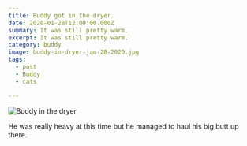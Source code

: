```yaml
---
title: Buddy got in the dryer.
date: 2020-01-28T12:00:00.000Z
summary: It was still pretty warm.
excerpt: It was still pretty warm.
category: buddy
image: buddy-in-dryer-jan-28-2020.jpg 
tags:
  - post
  - Buddy
  - cats

---
```


![Buddy in the dryer](/static/img/buddy/buddy-in-dryer-jan-28-2020.jpg "buddy in the dryer")

He was really heavy at this time but he managed to haul his big butt up there.
